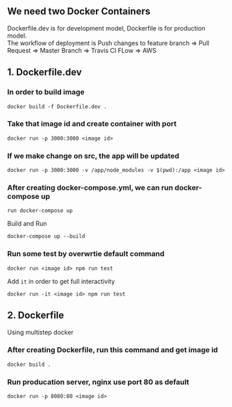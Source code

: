 ## We need two Docker Containers
Dockerfile.dev is for development model, Dockerfile is for production model.<br>
The workflow of deployment is
Push changes to feature branch => Pull Request => Master Branch => Travis CI FLow => AWS

## 1. Dockerfile.dev
### In order to build image
```
docker build -f Dockerfile.dev .
```

### Take that image id and create container with port
```
docker run -p 3000:3000 <image id>
```

### If we make change on src, the app will be updated
```
docker run -p 3000:3000 -v /app/node_modules -v $(pwd):/app <image id>
```

### After creating docker-compose.yml, we can run docker-compose up
```
run docker-compose up
```
Build and Run
```
docker-compose up --build
```

### Run some test by overwrtie default command
```
docker run <image id> npm run test
```
Add `it` in order to get full interactivity
```
docker run -it <image id> npm run test
```




## 2. Dockerfile
Using multistep docker 
### After creating Dockerfile, run this command and get image id
```
docker build .
```
### Run producation server, nginx use port 80 as default
```
docker run -p 8080:80 <image id>
```
